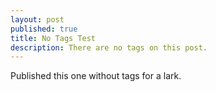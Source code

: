 ```yaml
---
layout: post
published: true
title: No Tags Test
description: There are no tags on this post.
---
```


Published this one without tags for a lark.
